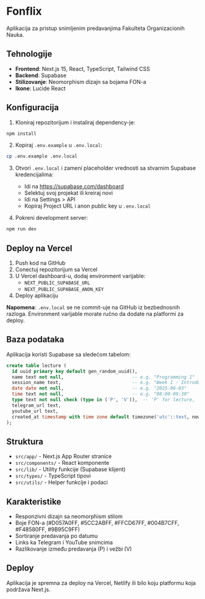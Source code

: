 # Fonflix

Aplikacija za pristup snimljenim predavanjima Fakulteta Organizacionih Nauka.

## Tehnologije

- **Frontend**: Next.js 15, React, TypeScript, Tailwind CSS
- **Backend**: Supabase
- **Stilizovanje**: Neomorphism dizajn sa bojama FON-a
- **Ikone**: Lucide React

## Konfiguracija

1. Kloniraj repozitorijum i instaliraj dependency-je:
```bash
npm install
```

2. Kopiraj `.env.example` u `.env.local`:
```bash
cp .env.example .env.local
```

3. Otvori `.env.local` i zameni placeholder vrednosti sa stvarnim Supabase kredencijalima:
   - Idi na https://supabase.com/dashboard
   - Selektuj svoj projekat ili kreiraj novi
   - Idi na Settings > API
   - Kopiraj Project URL i anon public key u `.env.local`

4. Pokreni development server:
```bash
npm run dev
```

## Deploy na Vercel

1. Push kod na GitHub
2. Conectuj repozitorijum sa Vercel
3. U Vercel dashboard-u, dodaj environment varijable:
   - `NEXT_PUBLIC_SUPABASE_URL`
   - `NEXT_PUBLIC_SUPABASE_ANON_KEY`
4. Deploy aplikaciju

**Napomena**: `.env.local` se ne commit-uje na GitHub iz bezbednosnih razloga. Environment varijable morate ručno da dodate na platformi za deploy.

## Baza podataka

Aplikacija koristi Supabase sa sledećom tabelom:

```sql
create table lecture (
  id uuid primary key default gen_random_uuid(),
  name text not null,                         -- e.g. "Programming 1"
  session_name text,                          -- e.g. "Week 1 - Introduction"
  date date not null,                         -- e.g. "2025-06-03"
  time text not null,                         -- e.g. "08:00-09:30"
  type text not null check (type in ('P', 'V')),  -- 'P' for lecture, 'V' for exercises
  telegram_url text,
  youtube_url text,
  created_at timestamp with time zone default timezone('utc'::text, now())
);
```

## Struktura

- `src/app/` - Next.js App Router stranice
- `src/components/` - React komponente
- `src/lib/` - Utility funkcije (Supabase klijent)
- `src/types/` - TypeScript tipovi
- `src/utils/` - Helper funkcije i podaci

## Karakteristike

- Responzivni dizajn sa neomorphism stilom
- Boje FON-a (#D057A0FF, #5CC2ABFF, #FFCD67FF, #004B7CFF, #F48580FF, #9B95C9FF)
- Sortiranje predavanja po datumu
- Links ka Telegram i YouTube snimcima
- Razlikovanje između predavanja (P) i vežbi (V)

## Deploy

Aplikacija je spremna za deploy na Vercel, Netlify ili bilo koju platformu koja podržava Next.js.
